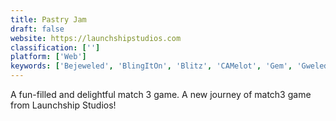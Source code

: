 ```yaml
---
title: Pastry Jam
draft: false 
website: https://launchshipstudios.com
classification: ['']
platform: ['Web']
keywords: ['Bejeweled', 'BlingItOn', 'Blitz', 'CAMelot', 'Gem', 'Gweled', 'LINK', 'fish']
---
```

A fun-filled and delightful match 3 game. A new journey of match3 game from Launchship Studios!